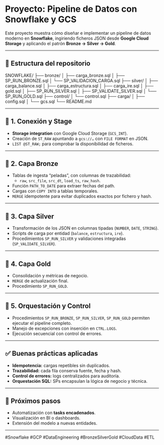 # Proyecto: Pipeline de Datos con Snowflake y GCS

Este proyecto muestra cómo diseñar e implementar un pipeline de datos moderno en **Snowflake**, ingiriendo ficheros JSON desde **Google Cloud Storage** y aplicando el patrón **Bronze → Silver → Gold**.

---

## 📂 Estructura del repositorio

SNOWFLAKE/
├── bronze/
│   ├── carga_bronze.sql
│   ├── SP_RUN_BRONZE.sql
│   └── SP_VALIDACION_CARGA.sql
├── silver/
│   ├── carga_balance.sql
│   ├── carga_estructura.sql
│   ├── carga_ire.sql
│   ├── gold.sql
│   ├── SP_RUN_SILVER.sql
│   ├── SP_VALIDATE_SILVER.sql
│   └── SP_RUN_GOLD.sql
├── control/
│   └── control.sql
├── carga/
│   ├── config.sql
│   └── gcs.sql
└── README.md


---

## 🔹 1. Conexión y Stage

- **Storage integration** con Google Cloud Storage (`GCS_INT`).
- Creación de `ST_RAW` apuntando a `gcs://…` con `FILE FORMAT` en JSON.
- `LIST @ST_RAW;` para comprobar la disponibilidad de ficheros.

---

## 🔹 2. Capa Bronze

- Tablas de ingesta “peladas”, con columnas de trazabilidad:
  - `raw`, `src_file`, `src_dt`, `load_ts`, `raw_hash`.
- Función `PATH_TO_DATE` para extraer fechas del path.
- Cargas con `COPY INTO` a tablas temporales.
- `MERGE` idempotente para evitar duplicados exactos por fichero y hash.

---

## 🔹 3. Capa Silver

- Transformación de los JSON en columnas tipadas (`NUMBER`, `DATE`, `STRING`).
- Scripts de carga por entidad (`balance`, `estructura`, `ire`).
- Procedimientos `SP_RUN_SILVER` y validaciones integradas (`SP_VALIDATE_SILVER`).

---

## 🔹 4. Capa Gold

- Consolidación y métricas de negocio.
- `MERGE` de actualización final.
- Procedimiento `SP_RUN_GOLD`.

---

## 🔹 5. Orquestación y Control

- Procedimientos `SP_RUN_BRONZE`, `SP_RUN_SILVER`, `SP_RUN_GOLD` permiten ejecutar el pipeline completo.
- Manejo de excepciones con inserción en `CTRL.LOGS`.
- Ejecución secuencial con control de errores.

---

## ✅ Buenas prácticas aplicadas

- **Idempotencia:** cargas repetibles sin duplicados.
- **Trazabilidad:** cada fila conserva fuente, fecha y hash.
- **Control de errores:** logs centralizados para auditoría.
- **Orquestación SQL:** SPs encapsulan la lógica de negocio y técnica.

---

## 🚀 Próximos pasos

- Automatización con **tasks encadenados**.
- Visualización en BI o dashboards.
- Extensión del modelo a nuevas entidades.

---

#Snowflake #GCP #DataEngineering #BronzeSilverGold #CloudData #ETL

